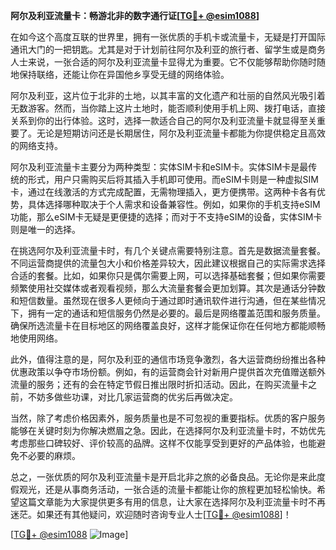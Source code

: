 **阿尔及利亚流量卡：畅游北非的数字通行证[[TG💪+ @esim1088](https://t.me/s/esim1088)]**

在如今这个高度互联的世界里，拥有一张优质的手机卡或流量卡，无疑是打开国际通讯大门的一把钥匙。尤其是对于计划前往阿尔及利亚的旅行者、留学生或是商务人士来说，一张合适的阿尔及利亚流量卡显得尤为重要。它不仅能够帮助你随时随地保持联络，还能让你在异国他乡享受无缝的网络体验。

阿尔及利亚，这片位于北非的土地，以其丰富的文化遗产和壮丽的自然风光吸引着无数游客。然而，当你踏上这片土地时，能否顺利使用手机上网、拨打电话，直接关系到你的出行体验。这时，选择一款适合自己的阿尔及利亚流量卡就显得至关重要了。无论是短期访问还是长期居住，阿尔及利亚流量卡都能为你提供稳定且高效的网络支持。

阿尔及利亚流量卡主要分为两种类型：实体SIM卡和eSIM卡。实体SIM卡是最传统的形式，用户只需购买后将其插入手机即可使用。而eSIM卡则是一种虚拟SIM卡，通过在线激活的方式完成配置，无需物理插入，更方便携带。这两种卡各有优势，具体选择哪种取决于个人需求和设备兼容性。例如，如果你的手机支持eSIM功能，那么eSIM卡无疑是更便捷的选择；而对于不支持eSIM的设备，实体SIM卡则是唯一的选择。

在挑选阿尔及利亚流量卡时，有几个关键点需要特别注意。首先是数据流量套餐。不同运营商提供的流量包大小和价格差异较大，因此建议根据自己的实际需求选择合适的套餐。比如，如果你只是偶尔需要上网，可以选择基础套餐；但如果你需要频繁使用社交媒体或者观看视频，那么大流量套餐会更加划算。其次是通话分钟数和短信数量。虽然现在很多人更倾向于通过即时通讯软件进行沟通，但在某些情况下，拥有一定的通话和短信服务仍然是必要的。最后是网络覆盖范围和服务质量。确保所选流量卡在目标地区的网络覆盖良好，这样才能保证你在任何地方都能顺畅地使用网络。

此外，值得注意的是，阿尔及利亚的通信市场竞争激烈，各大运营商纷纷推出各种优惠政策以争夺市场份额。例如，有的运营商会针对新用户提供首次充值赠送额外流量的服务；还有的会在特定节假日推出限时折扣活动。因此，在购买流量卡之前，不妨多做些功课，对比几家运营商的优劣后再做决定。

当然，除了考虑价格因素外，服务质量也是不可忽视的重要指标。优质的客户服务能够在关键时刻为你解决燃眉之急。因此，在选择阿尔及利亚流量卡时，不妨优先考虑那些口碑较好、评价较高的品牌。这样不仅能享受到更好的产品体验，也能避免不必要的麻烦。

总之，一张优质的阿尔及利亚流量卡是开启北非之旅的必备良品。无论你是来此度假观光，还是从事商务活动，一张合适的流量卡都能让你的旅程更加轻松愉快。希望这篇文章能为大家提供更多有用的信息，让大家在选择阿尔及利亚流量卡时不再迷茫。如果还有其他疑问，欢迎随时咨询专业人士[[TG💪+ @esim1088](https://t.me/s/esim1088)]！

[[TG💪+ @esim1088](https://t.me/s/esim1088) ![Image](https://i.postimg.cc/4NQfJmqS/Snipaste-2025-05-13-00-14-12.png)]